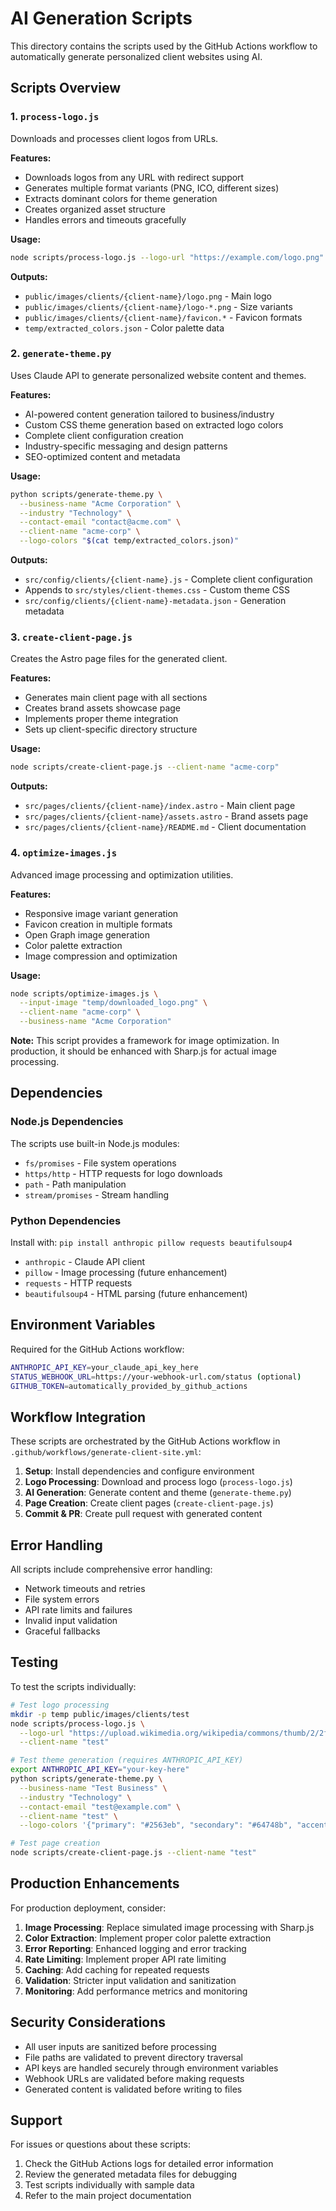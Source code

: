 # AI Generation Scripts

This directory contains the scripts used by the GitHub Actions workflow to automatically generate personalized client websites using AI.

## Scripts Overview

### 1. `process-logo.js`
Downloads and processes client logos from URLs.

**Features:**
- Downloads logos from any URL with redirect support
- Generates multiple format variants (PNG, ICO, different sizes)
- Extracts dominant colors for theme generation
- Creates organized asset structure
- Handles errors and timeouts gracefully

**Usage:**
```bash
node scripts/process-logo.js --logo-url "https://example.com/logo.png" --client-name "acme-corp"
```

**Outputs:**
- `public/images/clients/{client-name}/logo.png` - Main logo
- `public/images/clients/{client-name}/logo-*.png` - Size variants
- `public/images/clients/{client-name}/favicon.*` - Favicon formats
- `temp/extracted_colors.json` - Color palette data

### 2. `generate-theme.py`
Uses Claude API to generate personalized website content and themes.

**Features:**
- AI-powered content generation tailored to business/industry
- Custom CSS theme generation based on extracted logo colors
- Complete client configuration creation
- Industry-specific messaging and design patterns
- SEO-optimized content and metadata

**Usage:**
```bash
python scripts/generate-theme.py \
  --business-name "Acme Corporation" \
  --industry "Technology" \
  --contact-email "contact@acme.com" \
  --client-name "acme-corp" \
  --logo-colors "$(cat temp/extracted_colors.json)"
```

**Outputs:**
- `src/config/clients/{client-name}.js` - Complete client configuration
- Appends to `src/styles/client-themes.css` - Custom theme CSS
- `src/config/clients/{client-name}-metadata.json` - Generation metadata

### 3. `create-client-page.js`
Creates the Astro page files for the generated client.

**Features:**
- Generates main client page with all sections
- Creates brand assets showcase page
- Implements proper theme integration
- Sets up client-specific directory structure

**Usage:**
```bash
node scripts/create-client-page.js --client-name "acme-corp"
```

**Outputs:**
- `src/pages/clients/{client-name}/index.astro` - Main client page
- `src/pages/clients/{client-name}/assets.astro` - Brand assets page
- `src/pages/clients/{client-name}/README.md` - Client documentation

### 4. `optimize-images.js`
Advanced image processing and optimization utilities.

**Features:**
- Responsive image variant generation
- Favicon creation in multiple formats
- Open Graph image generation
- Color palette extraction
- Image compression and optimization

**Usage:**
```bash
node scripts/optimize-images.js \
  --input-image "temp/downloaded_logo.png" \
  --client-name "acme-corp" \
  --business-name "Acme Corporation"
```

**Note:** This script provides a framework for image optimization. In production, it should be enhanced with Sharp.js for actual image processing.

## Dependencies

### Node.js Dependencies
The scripts use built-in Node.js modules:
- `fs/promises` - File system operations
- `https/http` - HTTP requests for logo downloads
- `path` - Path manipulation
- `stream/promises` - Stream handling

### Python Dependencies
Install with: `pip install anthropic pillow requests beautifulsoup4`

- `anthropic` - Claude API client
- `pillow` - Image processing (future enhancement)
- `requests` - HTTP requests
- `beautifulsoup4` - HTML parsing (future enhancement)

## Environment Variables

Required for the GitHub Actions workflow:

```bash
ANTHROPIC_API_KEY=your_claude_api_key_here
STATUS_WEBHOOK_URL=https://your-webhook-url.com/status (optional)
GITHUB_TOKEN=automatically_provided_by_github_actions
```

## Workflow Integration

These scripts are orchestrated by the GitHub Actions workflow in `.github/workflows/generate-client-site.yml`:

1. **Setup**: Install dependencies and configure environment
2. **Logo Processing**: Download and process logo (`process-logo.js`)
3. **AI Generation**: Generate content and theme (`generate-theme.py`)
4. **Page Creation**: Create client pages (`create-client-page.js`)
5. **Commit & PR**: Create pull request with generated content

## Error Handling

All scripts include comprehensive error handling:
- Network timeouts and retries
- File system errors
- API rate limits and failures
- Invalid input validation
- Graceful fallbacks

## Testing

To test the scripts individually:

```bash
# Test logo processing
mkdir -p temp public/images/clients/test
node scripts/process-logo.js \
  --logo-url "https://upload.wikimedia.org/wikipedia/commons/thumb/2/2f/Google_2015_logo.svg/2560px-Google_2015_logo.svg.png" \
  --client-name "test"

# Test theme generation (requires ANTHROPIC_API_KEY)
export ANTHROPIC_API_KEY="your-key-here"
python scripts/generate-theme.py \
  --business-name "Test Business" \
  --industry "Technology" \
  --contact-email "test@example.com" \
  --client-name "test" \
  --logo-colors '{"primary": "#2563eb", "secondary": "#64748b", "accent": "#f59e0b"}'

# Test page creation
node scripts/create-client-page.js --client-name "test"
```

## Production Enhancements

For production deployment, consider:

1. **Image Processing**: Replace simulated image processing with Sharp.js
2. **Color Extraction**: Implement proper color palette extraction
3. **Error Reporting**: Enhanced logging and error tracking
4. **Rate Limiting**: Implement proper API rate limiting
5. **Caching**: Add caching for repeated requests
6. **Validation**: Stricter input validation and sanitization
7. **Monitoring**: Add performance metrics and monitoring

## Security Considerations

- All user inputs are sanitized before processing
- File paths are validated to prevent directory traversal
- API keys are handled securely through environment variables
- Webhook URLs are validated before making requests
- Generated content is validated before writing to files

## Support

For issues or questions about these scripts:
1. Check the GitHub Actions logs for detailed error information
2. Review the generated metadata files for debugging
3. Test scripts individually with sample data
4. Refer to the main project documentation